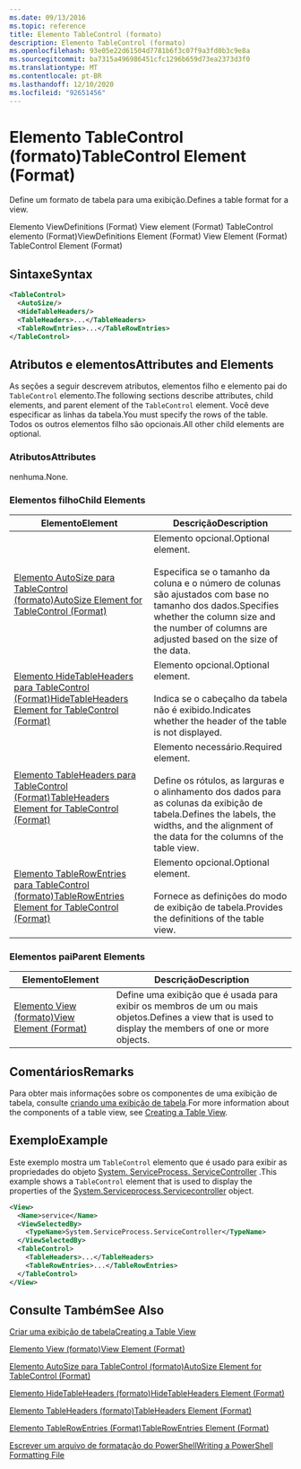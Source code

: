 ```yaml
---
ms.date: 09/13/2016
ms.topic: reference
title: Elemento TableControl (formato)
description: Elemento TableControl (formato)
ms.openlocfilehash: 93e05e22d61504d7781b6f3c07f9a3fd0b3c9e8a
ms.sourcegitcommit: ba7315a496986451cfc1296b659d73ea2373d3f0
ms.translationtype: MT
ms.contentlocale: pt-BR
ms.lasthandoff: 12/10/2020
ms.locfileid: "92651456"
---
```

# <a name="tablecontrol-element-format"></a><span data-ttu-id="8d848-103">Elemento TableControl (formato)</span><span class="sxs-lookup"><span data-stu-id="8d848-103">TableControl Element (Format)</span></span>

<span data-ttu-id="8d848-104">Define um formato de tabela para uma exibição.</span><span class="sxs-lookup"><span data-stu-id="8d848-104">Defines a table format for a view.</span></span>

<span data-ttu-id="8d848-105">Elemento ViewDefinitions (Format) View element (Format) TableControl elemento (Format)</span><span class="sxs-lookup"><span data-stu-id="8d848-105">ViewDefinitions Element (Format) View Element (Format) TableControl Element (Format)</span></span>

## <a name="syntax"></a><span data-ttu-id="8d848-106">Sintaxe</span><span class="sxs-lookup"><span data-stu-id="8d848-106">Syntax</span></span>

```xml
<TableControl>
  <AutoSize/>
  <HideTableHeaders/>
  <TableHeaders>...</TableHeaders>
  <TableRowEntries>...</TableRowEntries>
</TableControl>

```

## <a name="attributes-and-elements"></a><span data-ttu-id="8d848-107">Atributos e elementos</span><span class="sxs-lookup"><span data-stu-id="8d848-107">Attributes and Elements</span></span>

<span data-ttu-id="8d848-108">As seções a seguir descrevem atributos, elementos filho e elemento pai do `TableControl` elemento.</span><span class="sxs-lookup"><span data-stu-id="8d848-108">The following sections describe attributes, child elements, and parent element of the `TableControl` element.</span></span> <span data-ttu-id="8d848-109">Você deve especificar as linhas da tabela.</span><span class="sxs-lookup"><span data-stu-id="8d848-109">You must specify the rows of the table.</span></span> <span data-ttu-id="8d848-110">Todos os outros elementos filho são opcionais.</span><span class="sxs-lookup"><span data-stu-id="8d848-110">All other child elements are optional.</span></span>

### <a name="attributes"></a><span data-ttu-id="8d848-111">Atributos</span><span class="sxs-lookup"><span data-stu-id="8d848-111">Attributes</span></span>

<span data-ttu-id="8d848-112">nenhuma.</span><span class="sxs-lookup"><span data-stu-id="8d848-112">None.</span></span>

### <a name="child-elements"></a><span data-ttu-id="8d848-113">Elementos filho</span><span class="sxs-lookup"><span data-stu-id="8d848-113">Child Elements</span></span>

|<span data-ttu-id="8d848-114">Elemento</span><span class="sxs-lookup"><span data-stu-id="8d848-114">Element</span></span>|<span data-ttu-id="8d848-115">Descrição</span><span class="sxs-lookup"><span data-stu-id="8d848-115">Description</span></span>|
|-------------|-----------------|
|[<span data-ttu-id="8d848-116">Elemento AutoSize para TableControl (formato)</span><span class="sxs-lookup"><span data-stu-id="8d848-116">AutoSize Element for TableControl (Format)</span></span>](./autosize-element-for-tablecontrol-format.md)|<span data-ttu-id="8d848-117">Elemento opcional.</span><span class="sxs-lookup"><span data-stu-id="8d848-117">Optional element.</span></span><br /><br /> <span data-ttu-id="8d848-118">Especifica se o tamanho da coluna e o número de colunas são ajustados com base no tamanho dos dados.</span><span class="sxs-lookup"><span data-stu-id="8d848-118">Specifies whether the column size and the number of columns are adjusted based on the size of the data.</span></span>|
|[<span data-ttu-id="8d848-119">Elemento HideTableHeaders para TableControl (Format)</span><span class="sxs-lookup"><span data-stu-id="8d848-119">HideTableHeaders Element for TableControl (Format)</span></span>](./hidetableheaders-element-format.md)|<span data-ttu-id="8d848-120">Elemento opcional.</span><span class="sxs-lookup"><span data-stu-id="8d848-120">Optional element.</span></span><br /><br /> <span data-ttu-id="8d848-121">Indica se o cabeçalho da tabela não é exibido.</span><span class="sxs-lookup"><span data-stu-id="8d848-121">Indicates whether the header of the table is not displayed.</span></span>|
|[<span data-ttu-id="8d848-122">Elemento TableHeaders para TableControl (Format)</span><span class="sxs-lookup"><span data-stu-id="8d848-122">TableHeaders Element for TableControl (Format)</span></span>](./tableheaders-element-format.md)|<span data-ttu-id="8d848-123">Elemento necessário.</span><span class="sxs-lookup"><span data-stu-id="8d848-123">Required element.</span></span><br /><br /> <span data-ttu-id="8d848-124">Define os rótulos, as larguras e o alinhamento dos dados para as colunas da exibição de tabela.</span><span class="sxs-lookup"><span data-stu-id="8d848-124">Defines the labels, the widths, and the alignment of the data for the columns of the table view.</span></span>|
|[<span data-ttu-id="8d848-125">Elemento TableRowEntries para TableControl (formato)</span><span class="sxs-lookup"><span data-stu-id="8d848-125">TableRowEntries Element for TableControl (Format)</span></span>](./tablerowentries-element-for-tablecontrol-format.md)|<span data-ttu-id="8d848-126">Elemento opcional.</span><span class="sxs-lookup"><span data-stu-id="8d848-126">Optional element.</span></span><br /><br /> <span data-ttu-id="8d848-127">Fornece as definições do modo de exibição de tabela.</span><span class="sxs-lookup"><span data-stu-id="8d848-127">Provides the definitions of the table view.</span></span>|

### <a name="parent-elements"></a><span data-ttu-id="8d848-128">Elementos pai</span><span class="sxs-lookup"><span data-stu-id="8d848-128">Parent Elements</span></span>

|<span data-ttu-id="8d848-129">Elemento</span><span class="sxs-lookup"><span data-stu-id="8d848-129">Element</span></span>|<span data-ttu-id="8d848-130">Descrição</span><span class="sxs-lookup"><span data-stu-id="8d848-130">Description</span></span>|
|-------------|-----------------|
|[<span data-ttu-id="8d848-131">Elemento View (formato)</span><span class="sxs-lookup"><span data-stu-id="8d848-131">View Element (Format)</span></span>](./view-element-format.md)|<span data-ttu-id="8d848-132">Define uma exibição que é usada para exibir os membros de um ou mais objetos.</span><span class="sxs-lookup"><span data-stu-id="8d848-132">Defines a view that is used to display the members of one or more objects.</span></span>|

## <a name="remarks"></a><span data-ttu-id="8d848-133">Comentários</span><span class="sxs-lookup"><span data-stu-id="8d848-133">Remarks</span></span>

<span data-ttu-id="8d848-134">Para obter mais informações sobre os componentes de uma exibição de tabela, consulte [criando uma exibição de tabela](./creating-a-table-view.md).</span><span class="sxs-lookup"><span data-stu-id="8d848-134">For more information about the components of a table view, see [Creating a Table View](./creating-a-table-view.md).</span></span>

## <a name="example"></a><span data-ttu-id="8d848-135">Exemplo</span><span class="sxs-lookup"><span data-stu-id="8d848-135">Example</span></span>

<span data-ttu-id="8d848-136">Este exemplo mostra um `TableControl` elemento que é usado para exibir as propriedades do objeto [System. ServiceProcess. ServiceController](/dotnet/api/System.ServiceProcess.ServiceController) .</span><span class="sxs-lookup"><span data-stu-id="8d848-136">This example shows a `TableControl` element that is used to display the properties of the [System.Serviceprocess.Servicecontroller](/dotnet/api/System.ServiceProcess.ServiceController) object.</span></span>

```xml
<View>
  <Name>service</Name>
  <ViewSelectedBy>
    <TypeName>System.ServiceProcess.ServiceController</TypeName>
  </ViewSelectedBy>
  <TableControl>
    <TableHeaders>...</TableHeaders>
    <TableRowEntries>...</TableRowEntries>
  </TableControl>
</View>

```

## <a name="see-also"></a><span data-ttu-id="8d848-137">Consulte Também</span><span class="sxs-lookup"><span data-stu-id="8d848-137">See Also</span></span>

[<span data-ttu-id="8d848-138">Criar uma exibição de tabela</span><span class="sxs-lookup"><span data-stu-id="8d848-138">Creating a Table View</span></span>](./creating-a-table-view.md)

[<span data-ttu-id="8d848-139">Elemento View (formato)</span><span class="sxs-lookup"><span data-stu-id="8d848-139">View Element (Format)</span></span>](./view-element-format.md)

[<span data-ttu-id="8d848-140">Elemento AutoSize para TableControl (formato)</span><span class="sxs-lookup"><span data-stu-id="8d848-140">AutoSize Element for TableControl (Format)</span></span>](./autosize-element-for-tablecontrol-format.md)

[<span data-ttu-id="8d848-141">Elemento HideTableHeaders (formato)</span><span class="sxs-lookup"><span data-stu-id="8d848-141">HideTableHeaders Element (Format)</span></span>](./hidetableheaders-element-format.md)

[<span data-ttu-id="8d848-142">Elemento TableHeaders (formato)</span><span class="sxs-lookup"><span data-stu-id="8d848-142">TableHeaders Element (Format)</span></span>](./tableheaders-element-format.md)

[<span data-ttu-id="8d848-143">Elemento TableRowEntries (Format)</span><span class="sxs-lookup"><span data-stu-id="8d848-143">TableRowEntries Element (Format)</span></span>](./tablerowentries-element-for-tablecontrol-format.md)

[<span data-ttu-id="8d848-144">Escrever um arquivo de formatação do PowerShell</span><span class="sxs-lookup"><span data-stu-id="8d848-144">Writing a PowerShell Formatting File</span></span>](./writing-a-powershell-formatting-file.md)
